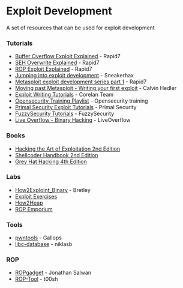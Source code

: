 # Exploit Development

A set of resources that can be used for exploit development

### Tutorials

* [Buffer Overflow Exploit Explained](https://www.rapid7.com/resources/buffer-overflow-exploit-explained/) - Rapid7
* [SEH Overwrite Explained](https://www.rapid7.com/resources/structured-exception-handler-overwrite-explained/) - Rapid7
* [ROP Exploit Explained](https://www.rapid7.com/resources/rop-exploit-explained/) - Rapid7
* [Jumping into exploit development](http://sneakerhax.com/jumping-into-exploit-development/) - Sneakerhax
* [Metasploit exploit development series part 1](https://community.rapid7.com/community/metasploit/blog/2012/07/05/part-1-metasploit-module-development--the-series) - Rapid7
* [Moving past Metasploit - Writing your first exploit](https://www.youtube.com/watch?v=-ZRZMIsD9YE) - Calvin Hedler
* [Exploit Writing Tutorials](https://www.corelan.be/index.php/articles/) - Corelan Team
* [Opensecurity Training Playlist](https://www.youtube.com/user/OpenSecurityTraining/playlists) - Opensecurity training
* [Primal Security Exploit Tutorials](http://www.primalsecurity.net/tutorials/exploit-tutorials/) - Primal Security
* [FuzzySecurity Tutorials](http://www.fuzzysecurity.com/tutorials.html) - FuzzySecurity
* [Live Overflow - Binary Hacking](https://liveoverflow.com/binary_hacking/index.html) - LiveOverflow

### Books
* [Hacking the Art of Exploitation 2nd Edition](https://www.amazon.com/Hacking-Art-Exploitation-Jon-Erickson/dp/1593271441)
* [Shellcoder Handbook 2nd Edition](https://www.amazon.com/Shellcoders-Handbook-Discovering-Exploiting-Security/dp/047008023X)
* [Grey Hat Hacking 4th Edition](https://www.amazon.com/Hacking-Ethical-Handbook-Networking-Communication/dp/0071832386)

### Labs

* [How2Exploint_Binary](https://github.com/bert88sta/how2exploit_binary) - Bretley
* [Exploit Exercises](https://exploit-exercises.com/)
* [How2Heap](https://github.com/shellphish/how2heap)
* [ROP Emporium](https://ropemporium.com/)

### Tools
* [pwntools](https://github.com/Gallopsled/pwntools) - Gallops
* [libc-database](https://github.com/niklasb/libc-database) - niklasb

### ROP
* [ROPgadget](https://github.com/JonathanSalwan/ROPgadget) - Jonathan Salwan
* [ROP-Tool](https://github.com/t00sh/rop-tool) - t00sh
